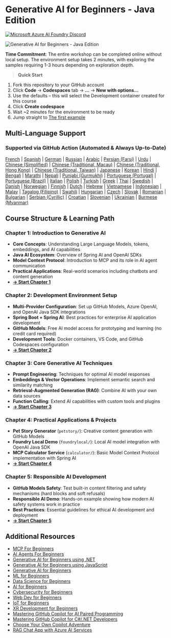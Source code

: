 # Generative AI for Beginners - Java Edition
[![Microsoft Azure AI Foundry Discord](https://dcbadge.limes.pink/api/server/ByRwuEEgH4)](https://discord.com/invite/ByRwuEEgH4)

![Generative AI for Beginners - Java Edition](./images/beg-genai-series.png)

**Time Commitment**: The entire workshop can be completed online without local setup. The environment setup takes 2 minutes, with exploring the samples requiring 1-3 hours depending on exploration depth.

> **Quick Start** 

1. Fork this repository to your GitHub account
2. Click **Code** → **Codespaces** tab → **...** → **New with options...**
3. Use the defaults – this will select the Development container created for this course
4. Click **Create codespace**
5. Wait ~2 minutes for the environment to be ready
6. Jump straight to [The first example](./02-SetupDevEnvironment/README.md#step-2-create-a-github-personal-access-token)

## Multi-Language Support

### Supported via GitHub Action (Automated & Always Up-to-Date)

[French](./translations/fr/README.md) | [Spanish](./translations/es/README.md) | [German](./translations/de/README.md) | [Russian](./translations/ru/README.md) | [Arabic](./translations/ar/README.md) | [Persian (Farsi)](./translations/fa/README.md) | [Urdu](./translations/ur/README.md) | [Chinese (Simplified)](./translations/zh/README.md) | [Chinese (Traditional, Macau)](./translations/mo/README.md) | [Chinese (Traditional, Hong Kong)](./translations/hk/README.md) | [Chinese (Traditional, Taiwan)](./translations/tw/README.md) | [Japanese](./translations/ja/README.md) | [Korean](./translations/ko/README.md) | [Hindi](./translations/hi/README.md) | [Bengali](./translations/bn/README.md) | [Marathi](./translations/mr/README.md) | [Nepali](./translations/ne/README.md) | [Punjabi (Gurmukhi)](./translations/pa/README.md) | [Portuguese (Portugal)](./translations/pt/README.md) | [Portuguese (Brazil)](./translations/br/README.md) | [Italian](./translations/it/README.md) | [Polish](./translations/pl/README.md) | [Turkish](./translations/tr/README.md) | [Greek](./translations/el/README.md) | [Thai](./translations/th/README.md) | [Swedish](./translations/sv/README.md) | [Danish](./translations/da/README.md) | [Norwegian](./translations/no/README.md) | [Finnish](./translations/fi/README.md) | [Dutch](./translations/nl/README.md) | [Hebrew](./translations/he/README.md) | [Vietnamese](./translations/vi/README.md) | [Indonesian](./translations/id/README.md) | [Malay](./translations/ms/README.md) | [Tagalog (Filipino)](./translations/tl/README.md) | [Swahili](./translations/sw/README.md) | [Hungarian](./translations/hu/README.md) | [Czech](./translations/cs/README.md) | [Slovak](./translations/sk/README.md) | [Romanian](./translations/ro/README.md) | [Bulgarian](./translations/bg/README.md) | [Serbian (Cyrillic)](./translations/sr/README.md) | [Croatian](./translations/hr/README.md) | [Slovenian](./translations/sl/README.md) | [Ukrainian](./translations/uk/README.md) | [Burmese (Myanmar)](./translations/my/README.md)

## Course Structure & Learning Path

### **Chapter 1: Introduction to Generative AI**
- **Core Concepts**: Understanding Large Language Models, tokens, embeddings, and AI capabilities
- **Java AI Ecosystem**: Overview of Spring AI and OpenAI SDKs
- **Model Context Protocol**: Introduction to MCP and its role in AI agent communication
- **Practical Applications**: Real-world scenarios including chatbots and content generation
- **[→ Start Chapter 1](./01-IntroToGenAI/README.md)**

### **Chapter 2: Development Environment Setup**
- **Multi-Provider Configuration**: Set up GitHub Models, Azure OpenAI, and OpenAI Java SDK integrations
- **Spring Boot + Spring AI**: Best practices for enterprise AI application development
- **GitHub Models**: Free AI model access for prototyping and learning (no credit card required)
- **Development Tools**: Docker containers, VS Code, and GitHub Codespaces configuration
- **[→ Start Chapter 2](./02-SetupDevEnvironment/README.md)**

### **Chapter 3: Core Generative AI Techniques**
- **Prompt Engineering**: Techniques for optimal AI model responses
- **Embeddings & Vector Operations**: Implement semantic search and similarity matching
- **Retrieval-Augmented Generation (RAG)**: Combine AI with your own data sources
- **Function Calling**: Extend AI capabilities with custom tools and plugins
- **[→ Start Chapter 3](./03-Core-Generative-AI-Techniques/README.md)**

### **Chapter 4: Practical Applications & Projects**
- **Pet Story Generator** (`petstory/`): Creative content generation with GitHub Models
- **Foundry Local Demo** (`foundrylocal/`): Local AI model integration with OpenAI Java SDK
- **MCP Calculator Service** (`calculator/`): Basic Model Context Protocol implementation with Spring AI
- **[→ Start Chapter 4](./04-PracticalSamples/README.md)**

### **Chapter 5: Responsible AI Development**
- **GitHub Models Safety**: Test built-in content filtering and safety mechanisms (hard blocks and soft refusals)
- **Responsible AI Demo**: Hands-on example showing how modern AI safety systems work in practice
- **Best Practices**: Essential guidelines for ethical AI development and deployment
- **[→ Start Chapter 5](./05-ResponsibleGenAI/README.md)**

## Additional Resources 

- [MCP For Beginners](https://github.com/microsoft/mcp-for-beginners)
- [AI Agents For Beginners](https://github.com/microsoft/ai-agents-for-beginners)
- [Generative AI for Beginners using .NET](https://github.com/microsoft/Generative-AI-for-beginners-dotnet)
- [Generative AI for Beginners using JavaScript](https://github.com/microsoft/generative-ai-with-javascript)
- [Generative AI for Beginners](https://github.com/microsoft/generative-ai-for-beginners)
- [ML for Beginners](https://aka.ms/ml-beginners)
- [Data Science for Beginners](https://aka.ms/datascience-beginners)
- [AI for Beginners](https://aka.ms/ai-beginners)
- [Cybersecurity for Beginners](https://github.com/microsoft/Security-101)
- [Web Dev for Beginners](https://aka.ms/webdev-beginners)
- [IoT for Beginners](https://aka.ms/iot-beginners)
- [XR Development for Beginners](https://github.com/microsoft/xr-development-for-beginners)
- [Mastering GitHub Copilot for AI Paired Programming](https://aka.ms/GitHubCopilotAI)
- [Mastering GitHub Copilot for C#/.NET Developers](https://github.com/microsoft/mastering-github-copilot-for-dotnet-csharp-developers)
- [Choose Your Own Copilot Adventure](https://github.com/microsoft/CopilotAdventures)
- [RAG Chat App with Azure AI Services](https://github.com/Azure-Samples/azure-search-openai-demo-java)
